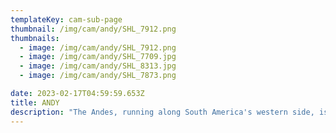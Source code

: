 ```yaml
---
templateKey: cam-sub-page
thumbnail: /img/cam/andy/SHL_7912.png
thumbnails:
  - image: /img/cam/andy/SHL_7912.png
  - image: /img/cam/andy/SHL_7709.jpg
  - image: /img/cam/andy/SHL_8313.jpg
  - image: /img/cam/andy/SHL_7873.png

date: 2023-02-17T04:59:59.653Z
title: ANDY 
description: "The Andes, running along South America's western side, is among the world's longest mountain ranges. Its varied terrain encompasses glaciers, volcanoes, grassland, desert, lakes and forest. The mountains shelter pre-Columbian archaeological sites and wildlife including chinchillas and condors. From Venezuela in the north, the range passes through Colombia, Ecuador, Peru, Bolivia, Argentina and Chile."
---
```

